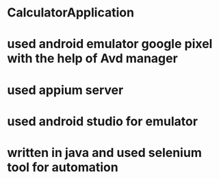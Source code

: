 # CalculatorApplication
# used android emulator google pixel with the help of Avd manager
# used appium server 
# used android studio for emulator
# written in java and used selenium tool for automation
